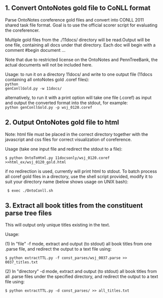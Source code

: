 <h2> 1. Convert OntoNotes gold file to CoNLL format</h2>
Parse OntoNotes coreference gold files and convert into CONLL 2011 shared task file format. Goal is to use the official scorer script for evaluating the coreferencer. 

Multiple gold files from the ./11docs/ directory will be read.Output will be one file, containing all docs under that directory. Each doc will begin with a comment #begin document ...

Note that due to restricted license on the OntoNotes and PennTreeBank, the actual documents will not be included here.

Usage:
to run it on a directory 11docs/ and write to one output file (11docs containing all ontoNotes gold .coref files): <br>
<code>python genConllGold.py -w 11docs/</code>

alternatively, to run it with a print option will take one file (.coref) as input and output the converted format into the stdout, for example:
<br><code>python genConllGold.py -p wsj_0120.coref</code>

<h2> 2. Output OntoNotes gold file to html </h2>

Note: html file must be placed in the correct directory together with the javascript and css files for correct visualization of coreference.

Usage (take one input file and redirect the stdout to a file):

<code>$ python OntoToHtml.py 11docsonly/wsj_0120.coref >>html_ex/wsj_0120_gold.html</code>

if no redirection is used, currently will print html to stdout. To batch process all coref gold files in a directory, use the shell script provided, modify it to suit your directory name (below shows usage on UNIX bash):

<code> $ exec ./OntoConll.sh</code>


<h2> 3. Extract all book titles from the constituent parse tree files</h2>

This will output only unique titles existing in the text. 

Usage: 

(1) In "file" -f mode, extract and output (to stdout) all book titles from one .parse file, and redirect the output to a text file using:

<code>$ python extractTTL.py -f const_parses/wsj_0037.parse >> 0037_titles.txt</code>

(2) In "directory" -d mode, extract and output (to stdout) all book titles from all .parse files under the specified directory, and redirect the output to a text file using:

<code>$ python extractTTL.py -d const_parses/ >> all_titles.txt </code>
